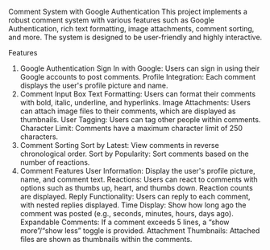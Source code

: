 Comment System with Google Authentication
This project implements a robust comment system with various features such as Google Authentication, rich text formatting, image attachments, comment sorting, and more. The system is designed to be user-friendly and highly interactive.

Features
1. Google Authentication
Sign In with Google: Users can sign in using their Google accounts to post comments.
Profile Integration: Each comment displays the user's profile picture and name.
2. Comment Input Box
Text Formatting: Users can format their comments with bold, italic, underline, and hyperlinks.
Image Attachments: Users can attach image files to their comments, which are displayed as thumbnails.
User Tagging: Users can tag other people within comments.
Character Limit: Comments have a maximum character limit of 250 characters.
3. Comment Sorting
Sort by Latest: View comments in reverse chronological order.
Sort by Popularity: Sort comments based on the number of reactions.
4. Comment Features
User Information: Display the user's profile picture, name, and comment text.
Reactions: Users can react to comments with options such as thumbs up, heart, and thumbs down. Reaction counts are displayed.
Reply Functionality: Users can reply to each comment, with nested replies displayed.
Time Display: Show how long ago the comment was posted (e.g., seconds, minutes, hours, days ago).
Expandable Comments: If a comment exceeds 5 lines, a “show more”/“show less” toggle is provided.
Attachment Thumbnails: Attached files are shown as thumbnails within the comments.
